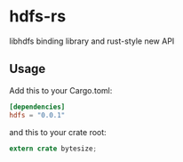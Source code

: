 # hdfs-rs


libhdfs binding library and rust-style new API

## Usage
Add this to your Cargo.toml:

```toml
[dependencies]
hdfs = "0.0.1"
```

and this to your crate root:
```rust
extern crate bytesize;
```